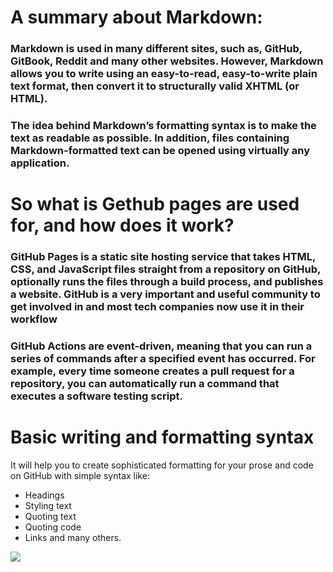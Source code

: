 # A summary about Markdown:  
### Markdown is used in many different sites, such as, GitHub, GitBook, Reddit and many other websites. However, Markdown allows you to write using an easy-to-read, easy-to-write plain text format, then convert it to structurally valid XHTML (or HTML). 

### The idea behind Markdown’s formatting syntax is to make the text as readable as possible. In addition, files containing Markdown-formatted text can be opened using virtually any application.



# So what is Gethub pages are used for, and how does it work?

### GitHub Pages is a static site hosting service that takes HTML, CSS, and JavaScript files straight from a repository on GitHub, optionally runs the files through a build process, and publishes a website. GitHub is a very important and useful community to get involved in and most tech companies now use it in their workflow

### GitHub Actions are event-driven, meaning that you can run a series of commands after a specified event has occurred. For example, every time someone creates a pull request for a repository, you can automatically run a command that executes a software testing script.

# Basic writing and formatting syntax
It will help you to create sophisticated formatting for your prose and code on GitHub with simple syntax like: 

* Headings
* Styling text
* Quoting text
* Quoting code
* Links
and many others. 

![](https://github.githubassets.com/images/modules/logos_page/GitHub-Mark.png)


